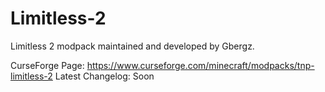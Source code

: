 # Limitless-2
Limitless 2 modpack maintained and developed by Gbergz.

CurseForge Page: https://www.curseforge.com/minecraft/modpacks/tnp-limitless-2
Latest Changelog: Soon
